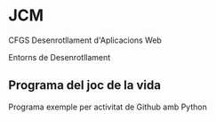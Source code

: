 # JCM

CFGS Desenrotllament d'Aplicacions Web

Entorns de Desenrotllament

## Programa del joc de la vida

Programa exemple per activitat de Github amb Python

